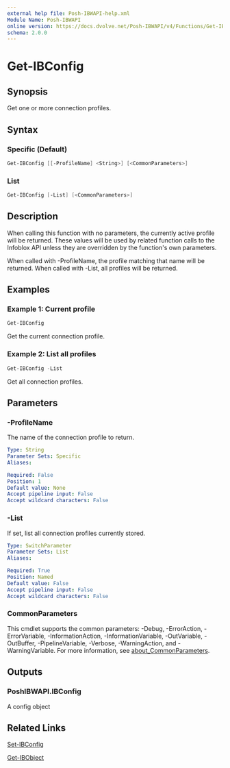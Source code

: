 ```yaml
---
external help file: Posh-IBWAPI-help.xml
Module Name: Posh-IBWAPI
online version: https://docs.dvolve.net/Posh-IBWAPI/v4/Functions/Get-IBConfig/
schema: 2.0.0
---
```


# Get-IBConfig

## Synopsis

Get one or more connection profiles.

## Syntax

### Specific (Default)
```powershell
Get-IBConfig [[-ProfileName] <String>] [<CommonParameters>]
```

### List
```powershell
Get-IBConfig [-List] [<CommonParameters>]
```

## Description

When calling this function with no parameters, the currently active profile will be returned.
These values will be used by related function calls to the Infoblox API unless they are overridden by the function's own parameters.

When called with -ProfileName, the profile matching that name will be returned.
When called with -List, all profiles will be returned.

## Examples

### Example 1: Current profile

```powershell
Get-IBConfig
```

Get the current connection profile.

### Example 2: List all profiles

```powershell
Get-IBConfig -List
```

Get all connection profiles.

## Parameters

### -ProfileName
The name of the connection profile to return.

```yaml
Type: String
Parameter Sets: Specific
Aliases:

Required: False
Position: 1
Default value: None
Accept pipeline input: False
Accept wildcard characters: False
```

### -List
If set, list all connection profiles currently stored.

```yaml
Type: SwitchParameter
Parameter Sets: List
Aliases:

Required: True
Position: Named
Default value: False
Accept pipeline input: False
Accept wildcard characters: False
```

### CommonParameters
This cmdlet supports the common parameters: -Debug, -ErrorAction, -ErrorVariable, -InformationAction, -InformationVariable, -OutVariable, -OutBuffer, -PipelineVariable, -Verbose, -WarningAction, and -WarningVariable. For more information, see [about_CommonParameters](http://go.microsoft.com/fwlink/?LinkID=113216).

## Outputs

### PoshIBWAPI.IBConfig
A config object

## Related Links

[Set-IBConfig](Set-IBConfig.md)

[Get-IBObject](Get-IBObject.md)
